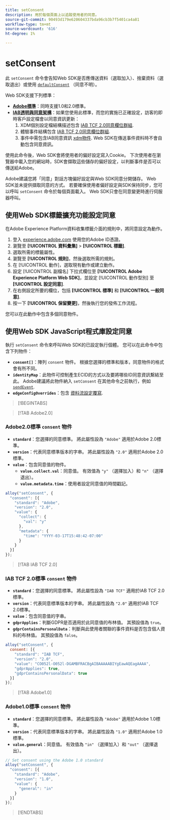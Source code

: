 ```yaml
---
title: setConsent
description: 用於每個頁面上以追蹤使用者的同意。
source-git-commit: 90493d179e620604337bda96cb3b7f5401ca4a81
workflow-type: tm+mt
source-wordcount: '616'
ht-degree: 1%

---
```


# setConsent

此 `setConsent` 命令會告知Web SDK是否應傳送資料（選取加入）、捨棄資料（選取退出）或使用 [`defaultConsent`](configure/defaultconsent.md) （同意不明）。

Web SDK支援下列標準：

* **[Adobe標準](/help/landing/governance-privacy-security/consent/adobe/overview.md)**：同時支援1.0和2.0標準。
* **[IAB透明與同意架構](/help/landing/governance-privacy-security/consent/iab/overview.md)**：如果您使用此標準，而您的實施已正確設定，訪客的即時客戶設定檔會以同意資訊更新：
   1. XDM個別設定檔結構描述包含 [IAB TCF 2.0同意欄位群組](/help/xdm/field-groups/profile/iab.md).
   1. 體驗事件結構包含 [IAB TCF 2.0同意欄位群組](/help/xdm/field-groups/event/iab.md).
   1. 事件中需包含IAB同意資訊 [xdm物件](sendevent/xdm.md). Web SDK在傳送事件資料時不會自動包含同意資訊。

使用此命令後，Web SDK會將使用者的偏好設定寫入Cookie。 下次使用者在瀏覽器中載入您的網站時，SDK會擷取這些儲存的偏好設定，以判斷事件是否可以傳送給Adobe。

Adobe建議您將「同意」對話方塊偏好設定與Web SDK同意分開儲存。 Web SDK並未提供擷取同意的方式。 若要確保使用者偏好設定與SDK保持同步，您可以呼叫 `setConsent` 命令於每個頁面載入。 Web SDK只會在同意變更時進行伺服器呼叫。

## 使用Web SDK標籤擴充功能設定同意

在Adobe Experience Platform資料收集標籤介面的規則中，將同意設定為動作。

1. 登入 [experience.adobe.com](https://experience.adobe.com) 使用您的Adobe ID憑證。
1. 瀏覽至 **[!UICONTROL 資料彙集]** > **[!UICONTROL 標籤]**.
1. 選取所需的標籤屬性。
1. 瀏覽至 **[!UICONTROL 規則]**，然後選取所需的規則。
1. 在 [!UICONTROL 動作]，選取現有動作或建立動作。
1. 設定 [!UICONTROL 副檔名] 下拉式欄位至 **[!UICONTROL Adobe Experience Platform Web SDK]**，並設定 [!UICONTROL 動作型別] 至 **[!UICONTROL 設定同意]**.
1. 在右側設定所要的欄位，包括 **[!UICONTROL 標準]** 和 **[!UICONTROL 一般同意]**.
1. 按一下 **[!UICONTROL 保留變更]**，然後執行您的發佈工作流程。

您可以在此動作中包含多個同意物件。

## 使用Web SDK JavaScript程式庫設定同意

執行 `setConsent` 命令來呼叫Web SDK的已設定執行個體。 您可以在此命令中包含下列物件：

* **`consent[]`**：陣列 `consent` 物件。 根據您選擇的標準和版本，同意物件的格式會有所不同。
* **`identityMap`**：此物件可控制產生ECID的方式以及要將哪些ID同意資訊繫結至此。 Adobe建議將此物件納入 `setConsent` 在其他命令之前執行，例如 [`sendEvent`](sendevent/overview.md).
* **`edgeConfigOverrides`**：包含 [資料流設定覆寫](datastream-overrides.md).

>[!BEGINTABS]

>[!TAB Adobe2.0]

### Adobe2.0標準 `consent` 物件

* **`standard`**：您選擇的同意標準。 將此屬性設為 `"Adobe"` 適用於Adobe 2.0標準。
* **`version`**：代表同意標準版本的字串。 將此屬性設為 `"2.0"` 適用於Adobe 2.0標準。
* **`value`**：包含同意值的物件。
   * **`value.collect.val`**：同意值。 有效值為 `"y"` （選擇加入）和 `"n"` （選擇退出）。
   * **`value.metadata.time`**：使用者設定同意值的時間戳記。

```js
alloy("setConsent", {
  "consent": [{
    "standard": "Adobe",
    "version": "2.0",
    "value": {
      "collect": {
        "val": "y"
      },
      "metadata": {
        "time": "YYYY-03-17T15:48:42-07:00"
      }
    }
  }]
});
```

>[!TAB IAB TCF 2.0]

### IAB TCF 2.0標準 `consent` 物件

* **`standard`**：您選擇的同意標準。 將此屬性設為 `"IAB TCF"` 適用於IAB TCF 2.0標準。
* **`version`**：代表同意標準版本的字串。 將此屬性設為 `"2.0"` 適用於IAB TCF 2.0標準。
* **`value`**：包含同意值的字串。
* **`gdprApplies`**：判斷GDPR是否適用於此同意值的布林值。 其預設值為 `true`。
* **`gdprContainsPersonalData`**：判斷與此使用者關聯的事件資料是否包含個人資料的布林值。 其預設值為 `false`。

```js
alloy("setConsent", {
  consent: [{
    "standard": "IAB TCF",
    "version": "2.0",
    "value": "CO052l-O052l-DGAMBFRACBgAIBAAAAABIYgEawAQEagAAAA",
    "gdprApplies": true,
    "gdprContainsPersonalData": true
  }]
});
```

>[!TAB Adobe1.0]

### Adobe1.0標準 `consent` 物件

* **`standard`**：您選擇的同意標準。 將此屬性設為 `"Adobe"` 適用於Adobe 1.0標準。
* **`version`**：代表同意標準版本的字串。 將此屬性設為 `"1.0"` 適用於Adobe 1.0標準。
* **`value.general`**：同意值。 有效值為 `"in"` （選擇加入）和 `"out"` （選擇退出）。

```js
// Set consent using the Adobe 1.0 standard
alloy("setConsent", {
  "consent": [{
    "standard": "Adobe",
    "version": "1.0",
    "value": {
      "general": "in"
    }
  }]
});
```

>[!ENDTABS]
